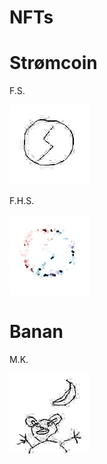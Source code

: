 # NFTs
# Strømcoin
F.S.

[![Strømcoin](Strømcoin/Strømcoin.jpg "Strømcoin")](https://explorer-xp.avax.network/asset/acQvLuqBArX9Ywg9vBMvZXCwNxGK2SRHdk4XLonsV5HcC1RAs)

F.H.S.

[![Strømcoin](FHS%20-%20Strømcoin/Strømcoin.jpg "Strømcoin")](https://explorer-xp.avax.network/asset/sCUvFLxMBQNiRTGdE71YAn8S2VyL4gfK3PReEDmRtLeFanqTX)

# Banan
M.K.

[![Banan](Banan/Banan.jpg "Banan")](https://explorer-xp.avax.network/asset/2FYfnanhaCN75aZ28LVG317zkrxeAXMxRvv3BMBjjjrvyKcqVz)
